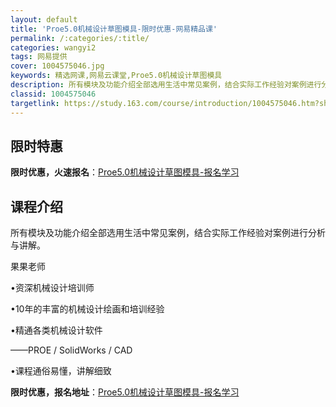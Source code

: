 ```yaml
---
layout: default
title: 'Proe5.0机械设计草图模具-限时优惠-网易精品课'
permalink: /:categories/:title/
categories: wangyi2
tags: 网易提供
cover: 1004575046.jpg
keywords: 精选网课,网易云课堂,Proe5.0机械设计草图模具
description: 所有模块及功能介绍全部选用生活中常见案例，结合实际工作经验对案例进行分析与讲解。果果老师•资深机械设计培训师•10年的丰
classid: 1004575046
targetlink: https://study.163.com/course/introduction/1004575046.htm?share=1&shareId=1025206652&utm_campaign=share&utm_medium=iphoneShare&utm_source=&utm_u=1025206652
---
```


## 限时特惠

**限时优惠，火速报名**：[Proe5.0机械设计草图模具-报名学习](https://study.163.com/course/introduction/1004575046.htm?share=1&shareId=1025206652&utm_campaign=share&utm_medium=iphoneShare&utm_source=&utm_u=1025206652)

## 课程介绍

所有模块及功能介绍全部选用生活中常见案例，结合实际工作经验对案例进行分析与讲解。

果果老师

•资深机械设计培训师

•10年的丰富的机械设计绘画和培训经验

•精通各类机械设计软件

  ——PROE / SolidWorks / CAD

•课程通俗易懂，讲解细致

**限时优惠，报名地址**：[Proe5.0机械设计草图模具-报名学习](https://study.163.com/course/introduction/1004575046.htm?share=1&shareId=1025206652&utm_campaign=share&utm_medium=iphoneShare&utm_source=&utm_u=1025206652)

